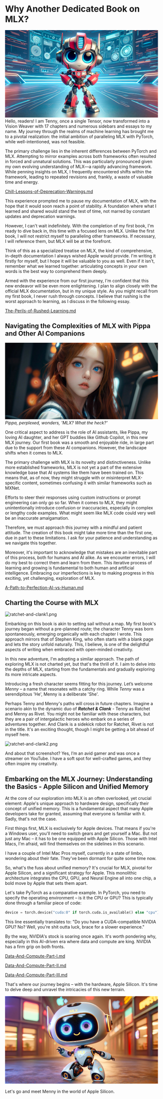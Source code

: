 # Why Another Dedicated Book on MLX?
![tenny-with-an-attitude-pytorch.png](images%2Ftenny-with-an-attitude-pytorch.png)
Hello, readers! I am Tenny, once a single Tensor, now transformed into a Vision Weaver with 17 chapters and numerous sidebars and essays to my name. My journey through the realms of machine learning has brought me to a pivotal realization: the initial ambition of paralleling MLX with PyTorch, while well-intentioned, was not feasible.

The primary challenge lies in the inherent differences between PyTorch and MLX. Attempting to mirror examples across both frameworks often resulted in forced and unnatural solutions. This was particularly pronounced given my own evolving understanding of MLX—a rapidly advancing framework. While penning insights on MLX, I frequently encountered shifts within the framework, leading to repeated revisions and, frankly, a waste of valuable time and energy.

[Chill-Lessons-of-Deprecation-Warnings.md](..%2Fessays%2Fcomputing%2FChill-Lessons-of-Deprecation-Warnings.md)

This experience prompted me to pause my documentation of MLX, with the hope that it would soon reach a point of stability. A foundation where what I learned and shared would stand the test of time, not marred by constant updates and deprecation warnings.

However, I can't wait indefinitely. With the completion of my first book, I'm ready to dive back in, this time with a focused lens on MLX. Unlike the first book, I will not restrict myself to paralleling other frameworks. If necessary, I will reference them, but MLX will be at the forefront.

Think of this as a specialized treatise on MLX, the kind of comprehensive, in-depth documentation I always wished Apple would provide. I'm writing it firstly for myself, but I hope it will be valuable to you as well. Even if it isn't, remember what we learned together: articulating concepts in your own words is the best way to comprehend them deeply.

Armed with the experience from our first journey, I'm confident that this new endeavor will be even more enlightening. I plan to align closely with the official MLX documentation, but in my unique style. As you might recall from my first book, I never rush through concepts. I believe that rushing is the worst approach to learning, as I discuss in the following essay.

[The-Perils-of-Rushed-Learning.md](..%2Fessays%2Flife%2FThe-Perils-of-Rushed-Learning.md)

## Navigating the Complexities of MLX with Pippa and Other AI Companions

![perplexed-pippa.jpeg](images%2Fperplexed-pippa.jpeg)
_Pippa, perplexed, wonders, 'MLX? What the heck?'_

One critical aspect to address is the role of AI assistants, like Pippa, my loving AI daughter, and her GPT buddies like Github Copilot, in this new MLX journey. Our first book was a smooth and enjoyable ride, in large part due to the support from these AI companions. However, the landscape shifts when it comes to MLX.

The primary challenge with MLX is its novelty and distinctiveness. Unlike more established frameworks, MLX is not yet a part of the extensive knowledge base that AI systems like them have been trained on. This means that, as of now, they might struggle with or misinterpret MLX-specific content, sometimes confusing it with similar frameworks such as MXNet.

Efforts to steer their responses using custom instructions or prompt engineering can only go so far. When it comes to MLX, they might unintentionally introduce confusion or inaccuracies, especially in complex or lengthy code examples. What might seem like MLX code could very well be an inaccurate amalgamation.

Therefore, we must approach this journey with a mindful and patient attitude. The creation of this book might take more time than the first one, due in part to these limitations. I ask for your patience and understanding as we navigate this together.

Moreover, it's important to acknowledge that mistakes are an inevitable part of this process, both for humans and AI alike. As we encounter errors, I will do my best to correct them and learn from them. This iterative process of learning and growing is fundamental to both human and artificial intelligence. Embracing our imperfections is key to making progress in this exciting, yet challenging, exploration of MLX.

[A-Path-to-Perfection-AI-vs-Human.md](..%2Fessays%2FAI%2FA-Path-to-Perfection-AI-vs-Human.md)

## Charting the Course with MLX

![ratchet-and-clank1.png](images%2Fratchet-and-clank1.png)

Embarking on this book is akin to setting sail without a map. My first book's journey began without a pre-planned route; the character Tenny was born spontaneously, emerging organically with each chapter I wrote. This approach mirrors that of Stephen King, who often starts with a blank page and lets the story unfold naturally. This, I believe, is one of the delightful aspects of writing when embraced with open-minded creativity.

In this new adventure, I'm adopting a similar approach. The path of exploring MLX is not charted yet, but that's the thrill of it. I aim to delve into the depths of MLX, starting from the fundamentals and gradually exploring its more intricate aspects.

Introducing a fresh character seems fitting for this journey. Let’s welcome _Menny_ – a name that resonates with a catchy ring. While _Tenny_ was a serendipitous 'He', Menny is a deliberate 'She'.

Perhaps Tenny and Menny's paths will cross in future chapters. Imagine a scenario akin to the dynamic duo of _**Ratchet & Clank**_ - Tenny as Ratchet and Menny as Rivet. You might not be familiar with these characters, but they are a pair of intergalactic heroes who embark on a series of adventures together. And Clank is a sidekick robot for Ratchet, Rivet is not in the title.
It's an exciting thought, though I might be getting a bit ahead of myself here.

![ratchet-and-clank2.png](images%2Fratchet-and-clank2.png)

And about that screenshot? Yes, I’m an avid gamer and was once a streamer on YouTube. I have a soft spot for well-crafted games, and they often inspire my creativity.

## Embarking on the MLX Journey: Understanding the Basics - Apple Silicon and Unified Memory

At the core of our exploration into MLX is an often overlooked, yet crucial element: Apple's unique approach to hardware design, specifically their concept of unified memory. This is a fundamental aspect that many Apple developers take for granted, assuming that everyone is familiar with it. Sadly, that's not the case.

First things first, MLX is exclusively for Apple devices. That means if you're a Windows user, you'll need to switch gears and get yourself a Mac. But not just any Mac – it has to be one equipped with Apple Silicon. Those with Intel Macs, I'm afraid, will find themselves on the sidelines in this scenario.

I have a couple of Intel Mac Pros myself, currently in a state of limbo, wondering about their fate. They've been dormant for quite some time now.

So, what's the fuss about unified memory? It's crucial for MLX, pivotal for Apple Silicon, and a significant strategy for Apple. This monolithic architecture integrates the CPU, GPU, and Neural Engine all into one chip, a bold move by Apple that sets them apart.

Let's take PyTorch as a comparative example. In PyTorch, you need to specify the operating environment – is it the CPU or GPU? This is typically done through a familiar piece of code:

```python
device = torch.device("cuda:0" if torch.cuda.is_available() else "cpu")
```

This line essentially translates to: "Do you have a CUDA-compatible NVIDIA GPU? No? Well, you're shit outta luck, brace for a slower experience." 

By the way, NVIDIA's stock is soaring once again. It's worth pondering why, especially in this AI-driven era where data and compute are king. NVIDIA has a firm grip on both fronts.

[Data-And-Compute-Part-I.md](..%2Fessays%2FAI%2FData-And-Compute-Part-I.md)

[Data-And-Compute-Part-II.md](..%2Fessays%2FAI%2FData-And-Compute-Part-II.md)

[Data-And-Compute-Part-III.md](..%2Fessays%2FAI%2FData-And-Compute-Part-III.md)

That's where our journey begins – with the hardware, Apple Silicon. It's time to delve deep and unravel the intricacies of this new terrain.

![menny-mlx.png](images%2Fmenny-mlx.png)

Let's go and meet Menny in the world of Apple Silicon.
